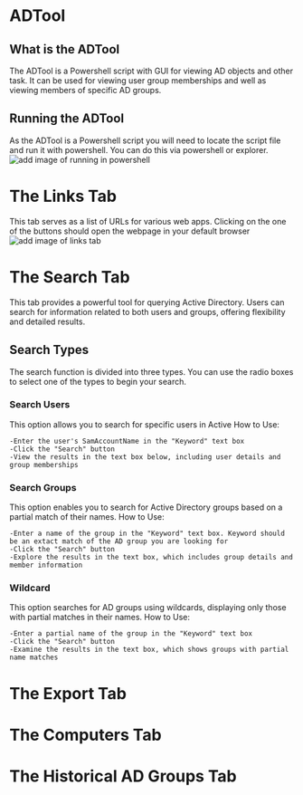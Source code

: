 # ADTool
## What is the ADTool
The ADTool is a Powershell script with GUI for viewing AD objects and other task. It can be used for viewing user group memberships and well as viewing members of specific AD groups.
## Running the ADTool
As the ADTool is a Powershell script you will need to locate the script file and run it with powershell. You can do this via powershell or explorer.
![add image of running in powershell]()
# The Links Tab
This tab serves as a list of URLs for various web apps. Clicking on the one of the buttons should open the webpage in your default browser
![add image of links tab]()
# The Search Tab
This tab provides a powerful tool for querying Active Directory. Users can search for information related to both users and groups, offering flexibility and detailed results.
## Search Types
The search function is divided into three types. You can use the radio boxes to select one of the types to begin your search.
### Search Users
This option allows you to search for specific users in Active
How to Use:

    -Enter the user's SamAccountName in the "Keyword" text box
    -Click the "Search" button
    -View the results in the text box below, including user details and group memberships
### Search Groups
This option enables you to search for Active Directory groups based on a partial match of their names.
How to Use:

    -Enter a name of the group in the "Keyword" text box. Keyword should be an extact match of the AD group you are looking for
    -Click the "Search" button
    -Explore the results in the text box, which includes group details and member information
### Wildcard
This option searches for AD groups using wildcards, displaying only those with partial matches in their names.
How to Use:

    -Enter a partial name of the group in the "Keyword" text box
    -Click the "Search" button
    -Examine the results in the text box, which shows groups with partial name matches
# The Export Tab
# The Computers Tab
# The Historical AD Groups Tab

